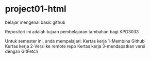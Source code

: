 # project01-html
belajar mengenai basic github

Repositori ini adalah tujuan pembelajaran tambahan bagi KPD3033

Untuk semester ini, anda mempelajari:
Kertas kerja 1-Membina Github
Kertas kerja 2-Versi ke remote repo
Kertas kerja 3-mendapatkan versi dengan GitFetch
